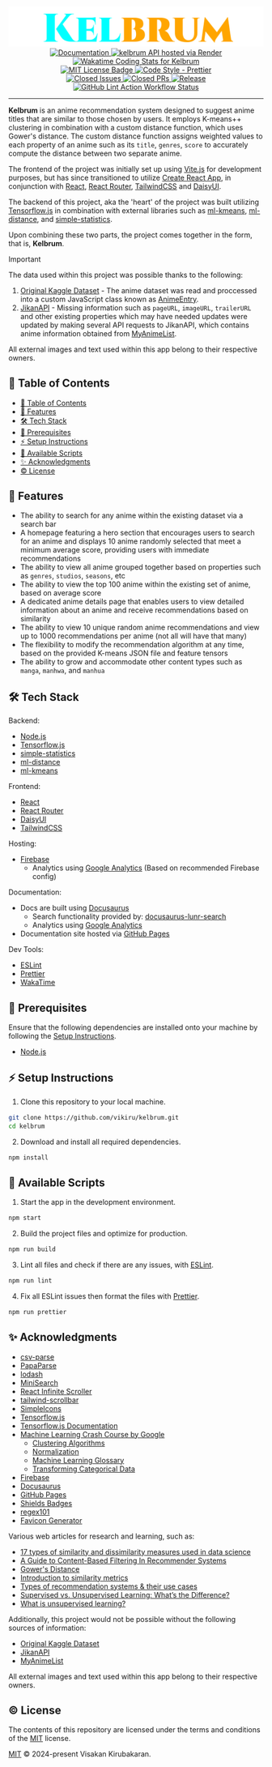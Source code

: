 <div align="center" id="logo">
    <img src="logo.png"/>
</div>

<div align='center' id="badges">

<a href="https://vikiru.github.io/kelbrum/">
	<img src="https://img.shields.io/badge/documentation-docs-orange" alt="Documentation"/>
</a>
<a href="">
    <img src="https://img.shields.io/badge/Web-live%20site-blue" alt="kelbrum API hosted via Render"/>
</a>
<br/>
 <a href="https://wakatime.com/@vikiru/projects/ioitawlsqa">
  <img src="https://wakatime.com/badge/user/5e62f99d-3a1e-4fd2-8f37-77919d626a67/project/018d6816-57f1-4009-a823-d00889610f66.svg"
  alt="Wakatime Coding Stats for Kelbrum"/>
 </a>
 <br/>
 <a href="https://github.com/vikiru/kelbrum/blob/main/LICENSE">
  <img src="https://img.shields.io/badge/license-MIT-aqua" alt="MIT License Badge"/>
 </a>
 <a href="https://github.com/prettier/prettier">
  <img src="https://img.shields.io/badge/code_style-prettier-ff69b4.svg?style=flat-square" alt="Code Style - Prettier"/>
 </a>
<br/>
 <a href="https://github.com/vikiru/kelbrum/issues?q=is%3Aissue+is%3Aclosed">
  <img src="https://img.shields.io/github/issues-closed/vikiru/kelbrum" alt="Closed Issues"/>
 </a>
 <a href="https://github.com/vikiru/kelbrum/pulls?q=is%3Apr+is%3Aclosed">
  <img src="https://img.shields.io/github/issues-pr-closed/vikiru/kelbrum?label=closed%20prs" alt="Closed PRs"/>
 </a>
  <a href="https://github.com/vikiru/kelbrum/releases">
  <img src="https://img.shields.io/github/v/release/vikiru/kelbrum" alt="Release"/>
 </a>
<br/>
 <a href="https://github.com/vikiru/kelbrum/actions/workflows/lint.yml">
  <img src="https://github.com/vikiru/kelbrum/actions/workflows/lint.yml/badge.svg" alt="GitHub Lint Action Workflow Status"/>
 </a>
</div>

---

**Kelbrum** is an anime recommendation system designed to suggest anime titles that are similar to those chosen by users. It employs K-means++ clustering in combination with a custom distance function, which uses Gower's distance. The custom distance function assigns weighted values to each property of an anime such as its `title`, `genres`, `score` to accurately compute the distance between two separate anime.

The frontend of the project was initially set up using [Vite.js](https://vitejs.dev/) for development purposes, but has since transitioned to utilize [Create React App](https://create-react-app.dev/), in conjunction with [React](https://react.dev/), [React Router](https://reactrouter.com/), [TailwindCSS](https://tailwindcss.com/) and [DaisyUI](https://daisyui.com/).

The backend of this project, aka the 'heart' of the project was built utilizing [Tensorflow.js](https://www.tensorflow.org/js/) in combination with external libraries such as [ml-kmeans](https://github.com/mljs/kmeans), [ml-distance](https://github.com/mljs/distance), and [simple-statistics](https://github.com/simple-statistics/simple-statistics).

Upon combining these two parts, the project comes together in the form, that is, **Kelbrum**.

> [!IMPORTANT]
> The data used within this project was possible thanks to the following:
>
> 1. [Original Kaggle Dataset](https://www.kaggle.com/datasets/dbdmobile/myanimelist-dataset) - The anime dataset was read and proccessed into a custom JavaScript class known as [AnimeEntry](./recommender/models/AnimeEntry.js).
> 2. [JikanAPI](https://github.com/jikan-me/jikan-rest) - Missing information such as `pageURL`, `imageURL`, `trailerURL` and other existing properties which may have needed updates were updated by making several API requests to JikanAPI, which contains anime information obtained from [MyAnimeList](https://myanimelist.net/).
>
> All external images and text used within this app belong to their respective owners.

## 📖 Table of Contents

-   [📖 Table of Contents](#-table-of-contents)
-   [🌟 Features](#-features)
-   [🛠️ Tech Stack](#️-tech-stack)
-   [📝 Prerequisites](#-prerequisites)
-   [⚡ Setup Instructions](#-setup-instructions)
-   [📜 Available Scripts](#-available-scripts)
-   [✨ Acknowledgments](#-acknowledgments)
-   [©️ License](#️-license)

## 🌟 Features

-   The ability to search for any anime within the existing dataset via a search bar
-   A homepage featuring a hero section that encourages users to search for an anime and displays 10 anime randomly selected that meet a minimum average score, providing users with immediate recommendations
-   The ability to view all anime grouped together based on properties such as `genres`, `studios`, `seasons`, etc
-   The ability to view the top 100 anime within the existing set of anime, based on average score
-   A dedicated anime details page that enables users to view detailed information about an anime and receive recommendations based on similarity
-   The ability to view 10 unique random anime recommendations and view up to 1000 recommendations per anime (not all will have that many)
-   The flexibility to modify the recommendation algorithm at any time, based on the provided K-means JSON file and feature tensors
-   The ability to grow and accommodate other content types such as `manga`, `manhwa`, and `manhua`

## 🛠️ Tech Stack

Backend:

-   [Node.js](https://nodejs.org/en)
-   [Tensorflow.js](https://github.com/tensorflow/tfjs)
-   [simple-statistics](https://github.com/simple-statistics/simple-statistics)
-   [ml-distance](https://github.com/mljs/distance)
-   [ml-kmeans](https://github.com/mljs/kmeans)

Frontend:

-   [React](https://react.dev/)
-   [React Router](https://reactrouter.com/)
-   [DaisyUI](https://daisyui.com/)
-   [TailwindCSS](https://tailwindcss.com/)

Hosting:

-   [Firebase](https://firebase.google.com/)
    -   Analytics using [Google Analytics](https://marketingplatform.google.com/about/analytics/) (Based on recommended Firebase config)

Documentation:

-   Docs are built using [Docusaurus](https://docusaurus.io/)
    -   Search functionality provided by: [docusaurus-lunr-search](https://github.com/praveenn77/docusaurus-lunr-search)
    -   Analytics using [Google Analytics](https://marketingplatform.google.com/about/analytics/)
-   Documentation site hosted via [GitHub Pages](https://pages.github.com/)

Dev Tools:

-   [ESLint](https://eslint.org/)
-   [Prettier](https://prettier.io/)
-   [WakaTime](https://wakatime.com/)

## 📝 Prerequisites

Ensure that the following dependencies are installed onto your machine by following the [Setup Instructions](#-setup-instructions).

-   [Node.js](https://nodejs.org/en/download)

## ⚡ Setup Instructions

1. Clone this repository to your local machine.

```bash
git clone https://github.com/vikiru/kelbrum.git
cd kelbrum
```

2. Download and install all required dependencies.

```bash
npm install
```

## 📜 Available Scripts

1. Start the app in the development environment.

```bash
npm start
```

2. Build the project files and optimize for production.

```bash
npm run build
```

3. Lint all files and check if there are any issues, with [ESLint](https://eslint.org/).

```bash
npm run lint
```

4. Fix all ESLint issues then format the files with [Prettier](https://prettier.io/).

```bash
npm run prettier
```

## ✨ Acknowledgments

-   [csv-parse](https://github.com/adaltas/node-csv)
-   [PapaParse](https://www.papaparse.com/)
-   [lodash](https://github.com/lodash/lodash)
-   [MiniSearch](https://github.com/lucaong/minisearch)
-   [React Infinite Scroller](https://github.com/danbovey/react-infinite-scroller)
-   [tailwind-scrollbar](https://github.com/adoxography/tailwind-scrollbar)
-   [SimpleIcons](https://simpleicons.org/)
-   [Tensorflow.js](https://www.tensorflow.org/js)
-   [Tensorflow.js Documentation](https://js.tensorflow.org/api/latest/)
-   [Machine Learning Crash Course by Google](https://developers.google.com/machine-learning/crash-course/)
    -   [Clustering Algorithms](https://developers.google.com/machine-learning/clustering/clustering-algorithms)
    -   [Normalization](https://developers.google.com/machine-learning/data-prep/transform/normalization)
    -   [Machine Learning Glossary](https://developers.google.com/machine-learning/glossary)
    -   [Transforming Categorical Data](https://developers.google.com/machine-learning/data-prep/transform/transform-categorical)
-   [Firebase](https://firebase.google.com/)
-   [Docusaurus](https://docusaurus.io/)
-   [GitHub Pages](https://pages.github.com/)
-   [Shields Badges](https://github.com/badges/shields)
-   [regex101](https://regex101.com/)
-   [Favicon Generator](https://favicon.io/favicon-generator/)

Various web articles for research and learning, such as:

-   [17 types of similarity and dissimilarity measures used in data science](https://towardsdatascience.com/17-types-of-similarity-and-dissimilarity-measures-used-in-data-science-3eb914d2681)
-   [A Guide to Content-Based Filtering In Recommender Systems](https://www.turing.com/kb/content-based-filtering-in-recommender-systems)
-   [Gower's Distance](https://medium.com/analytics-vidhya/gowers-distance-899f9c4bd553)
-   [Introduction to similarity metrics](https://medium.com/analytics-vidhya/introduction-to-similarity-metrics-a882361c9be4)
-   [Types of recommendation systems & their use cases](https://medium.com/mlearning-ai/what-are-the-types-of-recommendation-systems-3487cbafa7c9)
-   [Supervised vs. Unsupervised Learning: What’s the Difference?](https://www.ibm.com/blog/supervised-vs-unsupervised-learning/)
-   [What is unsupervised learning?](https://www.ibm.com/topics/unsupervised-learning)

Additionally, this project would not be possible without the following sources of information:

-   [Original Kaggle Dataset](https://www.kaggle.com/datasets/dbdmobile/myanimelist-dataset)
-   [JikanAPI](https://github.com/jikan-me/jikan-rest)
-   [MyAnimeList](https://myanimelist.net/)

All external images and text used within this app belong to their respective owners.

## ©️ License

The contents of this repository are licensed under the terms and conditions of the [MIT](https://choosealicense.com/licenses/mit/) license.

[MIT](./LICENSE) © 2024-present Visakan Kirubakaran.
